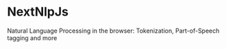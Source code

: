 # NextNlpJs
Natural Language Processing in the browser: Tokenization, Part-of-Speech tagging and more

